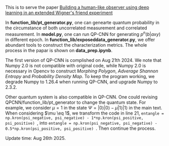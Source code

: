 This is to serve the paper [Building a human-like observer using deep learning in an extended Wigner's friend experiment](https://arxiv.org/abs/2409.04690)

In **function_lib/pt_generator.py**, one can genearte quantum probability in the circumstance of both uncorrelated measurement and correlated measurement. In **model.py**, one can run QP-CNN for generating $p^n(b|axy)$ in different epoch. In **function_lib/exposeddata_generator.py**, we offer abundant tools to construct the characterization metrics. The whole process in the papar is shown on **data_prep.ipynb**.

The first version of QP-CNN is complished on Aug 21th 2024. We note that Numpy 2.0 is not compatible with original code, while Numpy 2.0 is necessary in Opencv to construct *Morphing Polygon*, *Adverage Shannon Entropy* and *Probability Density Map*. To keep the program working, we degrade Numpy to 1.26.4 when running QP-CNN, and upgrade Numpy to 2.3.2.

Other quantum system is also compatible in QP-CNN. One could revising QPCNN/function_lib/pt_generator to change the quantum state. For example, we consider $\mu = 1$ in the state $\Psi = |0\rangle|0\rangle - \mu|1\rangle|1\rangle$ in the main text. When considering $\mu \eq 1$, we transform the code in line 21, `entangle = np.kron(psi_negative, psi_negative) - 1*np.kron(psi_positive, psi_positive) `, into `entangle = np.kron(psi_negative, psi_negative) - 0.5*np.kron(psi_positive, psi_positive) `. Then continue the process.

Update time: Aug 26th 2025.
